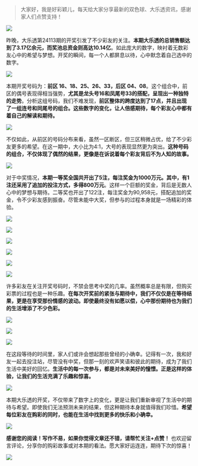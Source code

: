 
> 大家好，我是好彩颖儿，每天给大家分享最新的双色球、大乐透资讯，感谢家人们点赞支持！


![](https://cdn.jsdelivr.net/gh/wangwenjie1314/PicCDN/2024-9-29/1727565235580-image.png)


昨晚，大乐透第24113期的开奖引发了不少彩友的关注。**本期大乐透的总销售额达到了3.17亿余元，而奖池总资金则高达10.14亿**。如此庞大的数字，映衬着无数彩友心中的希望与梦想。开奖的瞬间，每一个人都屏息以待，心中默念着自己选中的数字。


![](https://cdn.jsdelivr.net/gh/wangwenjie1314/PicCDN/2024-9-29/1727565321603-image.png)


本期开奖号码为：**前区 16、18、25、26、33，后区 04、08**。这个组合中，前区的偶号表现得相当强势，**尤其是龙头号16和凤尾号33的搭配，呈现出一种独特的走势**。分析这组号码，我们不难发现，**前区整体的跨度达到了17点，并且出现了一组连号和同尾号的组合。这些数字的变化，让人倍感期待，每个彩友心中都有着自己的解读和期待。**


![](https://cdn.jsdelivr.net/gh/wangwenjie1314/PicCDN/2024-9-29/1727565553803-image.png)


不仅如此，从前区的号码分布来看，虽然一区断区，但三区稍微占优，给了不少彩友更多的希望。在这一期中，大小比为4:1，大号的表现显然更为突出。**这种号码的组合，不仅体现了偶然的结果，更像是在诉说着每个彩友背后不为人知的故事。**


![](https://cdn.jsdelivr.net/gh/wangwenjie1314/PicCDN/2024-9-29/1727565661761-image.png)


对于中奖情况，**本期一等奖全国共开出了5注，每注奖金为1000万元。其中，有1注还采用了追加的投注方式，多得800万元**。这样一个巨额的奖金，背后是无数人心中的梦想与期待。二等奖也开出了122注，每注奖金为90,958元，搭配追加的奖金，令不少彩友感到振奋。尽管未能中大奖，但参与的过程本身就是一场精彩的体验。

![](https://cdn.jsdelivr.net/gh/wangwenjie1314/PicCDN/2024-9-29/1727565264685-image.png)

![](https://cdn.jsdelivr.net/gh/wangwenjie1314/PicCDN/2024-9-29/1727565256940-image.png)

![](https://cdn.jsdelivr.net/gh/wangwenjie1314/PicCDN/2024-9-29/1727565274553-image.png)

![](https://cdn.jsdelivr.net/gh/wangwenjie1314/PicCDN/2024-9-29/1727565288470-image.png)

![](https://cdn.jsdelivr.net/gh/wangwenjie1314/PicCDN/2024-9-29/1727565305471-image.png)

![](https://cdn.jsdelivr.net/gh/wangwenjie1314/PicCDN/2024-9-29/1727565296881-image.png)



许多彩友在关注开奖号码时，不禁会思考中奖的几率。虽然概率总是有限，但购买彩票的过程也是一种乐趣。**在每次开奖前的紧张与期待中，我们不仅仅是在等待结果，更是在享受那份情感的波动。即使最终没有如愿以偿，心中那份期待也为我们的生活增添了不少色彩。**


![](https://cdn.jsdelivr.net/gh/wangwenjie1314/PicCDN/2024-9-29/1727565398980-image.png)


![](https://cdn.jsdelivr.net/gh/wangwenjie1314/PicCDN/2024-9-29/1727565410251-image.png)


![](https://cdn.jsdelivr.net/gh/wangwenjie1314/PicCDN/2024-9-29/1727565439833-image.png)


在这段等待的时间里，家人们或许会想起那些曾经的小确幸。记得有一次，我和好友一起去投注站，尽管没有中奖，但那一刻的欢声笑语和彼此的期待，成为了我们生活中美好的回忆。**生活中的每一次参与，都是对未来美好的憧憬。正是这样的体验，让我们的生活充满了乐趣和惊喜。**


![](https://cdn.jsdelivr.net/gh/wangwenjie1314/PicCDN/2024-9-29/1727565699874-image.png)


本期大乐透的开奖，不仅带来了数字上的变化，更是让我们重新审视了生活中的期待与希望。即使我们无法预测未来的结果，但这种期待本身就值得我们珍惜。**希望每位彩友在购彩的同时，也能在生活中找到更多的快乐和小确幸。**


![](https://cdn.jsdelivr.net/gh/wangwenjie1314/PicCDN/2024-9-29/1727565483505-image.png)


**感谢您的阅读！写作不易，如果你觉得文章还不错，请帮忙关注+点赞！** 也欢迎留言评论，分享你的购彩故事或对本期的看法。愿大家好运连连，期待下次的惊喜！


![](https://cdn.jsdelivr.net/gh/wangwenjie1314/PicCDN/2024-8-24/1724461744128-image.png)

